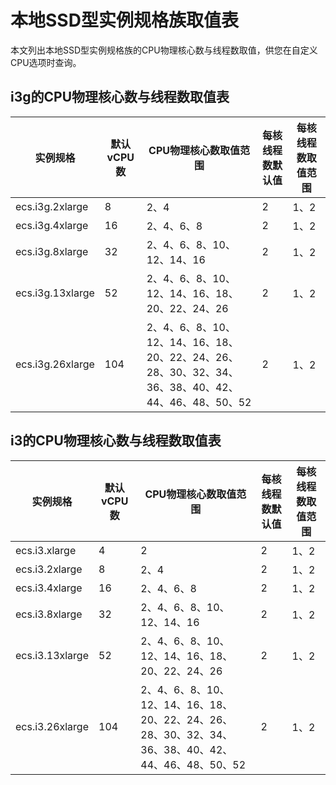 # 本地SSD型实例规格族取值表

本文列出本地SSD型实例规格族的CPU物理核心数与线程数取值，供您在自定义CPU选项时查询。

## i3g的CPU物理核心数与线程数取值表

|实例规格|默认vCPU数|CPU物理核心数取值范围|每核线程数默认值|每核线程数取值范围|
|----|-------|------------|--------|---------|
|ecs.i3g.2xlarge|8|2、4|2|1、2|
|ecs.i3g.4xlarge|16|2、4、6、8|2|1、2|
|ecs.i3g.8xlarge|32|2、4、6、8、10、12、14、16|2|1、2|
|ecs.i3g.13xlarge|52|2、4、6、8、10、12、14、16、18、20、22、24、26|2|1、2|
|ecs.i3g.26xlarge|104|2、4、6、8、10、12、14、16、18、20、22、24、26、28、30、32、34、36、38、40、42、44、46、48、50、52|2|1、2|

## i3的CPU物理核心数与线程数取值表

|实例规格|默认vCPU数|CPU物理核心数取值范围|每核线程数默认值|每核线程数取值范围|
|----|-------|------------|--------|---------|
|ecs.i3.xlarge|4|2|2|1、2|
|ecs.i3.2xlarge|8|2、4|2|1、2|
|ecs.i3.4xlarge|16|2、4、6、8|2|1、2|
|ecs.i3.8xlarge|32|2、4、6、8、10、12、14、16|2|1、2|
|ecs.i3.13xlarge|52|2、4、6、8、10、12、14、16、18、20、22、24、26|2|1、2|
|ecs.i3.26xlarge|104|2、4、6、8、10、12、14、16、18、20、22、24、26、28、30、32、34、36、38、40、42、44、46、48、50、52|2|1、2|

